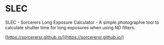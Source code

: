 # SLEC
SLEC - Sorcerers Long Exposure Calculator - A simple photographie tool to calculate shutter time for long exposures when using ND filters.

[https://sorcerersr.github.io/](https://sorcerersr.github.io/)
